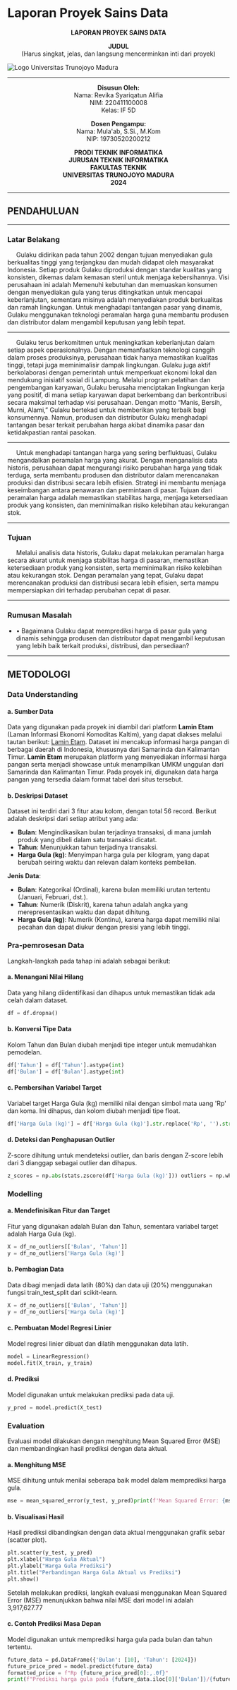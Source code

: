 # Laporan Proyek Sains Data

<p align="center">
  <strong>LAPORAN PROYEK SAINS DATA</strong>
</p>

<p align="center">
  <strong>JUDUL</strong><br>
  (Harus singkat, jelas, dan langsung mencerminkan inti dari proyek)
</p>

![Logo Universitas Trunojoyo Madura](./utm.png)


<hr>

<p align="center">
  <strong>Disusun Oleh:</strong><br>
  Nama: Revika Syariqatun Alifia<br>
  NIM: 220411100008<br>
  Kelas: IF 5D
</p>

<p align="center">
  <strong>Dosen Pengampu:</strong><br>
  Nama: Mula'ab, S.Si., M.Kom<br>
  NIP: 19730520200212
</p>

<p align="center">
  <strong>PRODI TEKNIK INFORMATIKA</strong><br>
  <strong>JURUSAN TEKNIK INFORMATIKA</strong><br>
  <strong>FAKULTAS TEKNIK</strong><br>
  <strong>UNIVERSITAS TRUNOJOYO MADURA</strong><br>
  <strong>2024</strong>
</p>

<hr>

## PENDAHULUAN
<hr>

### Latar Belakang
<p style="text-indent: 20px;"> Gulaku didirikan pada tahun 2002 dengan tujuan menyediakan gula berkualitas tinggi yang terjangkau dan mudah didapat oleh masyarakat Indonesia. Setiap produk Gulaku diproduksi dengan standar kualitas yang konsisten, dikemas dalam kemasan steril untuk menjaga kebersihannya. Visi perusahaan ini adalah Memenuhi kebutuhan dan memuaskan konsumen dengan menyediakan gula yang terus ditingkatkan untuk mencapai keberlanjutan, sementara misinya adalah menyediakan produk berkualitas dan ramah lingkungan. Untuk menghadapi tantangan pasar yang dinamis, Gulaku menggunakan teknologi peramalan harga guna membantu produsen dan distributor dalam mengambil keputusan yang lebih tepat.</p>
<hr>
<p style="text-indent: 20px;"> Gulaku terus berkomitmen untuk meningkatkan keberlanjutan dalam setiap aspek operasionalnya. Dengan memanfaatkan teknologi canggih dalam proses produksinya, perusahaan tidak hanya memastikan kualitas tinggi, tetapi juga meminimalisir dampak lingkungan. Gulaku juga aktif berkolaborasi dengan pemerintah untuk memperkuat ekonomi lokal dan mendukung inisiatif sosial di Lampung. Melalui program pelatihan dan pengembangan karyawan, Gulaku berusaha menciptakan lingkungan kerja yang positif, di mana setiap karyawan dapat berkembang dan berkontribusi secara maksimal terhadap visi perusahaan. Dengan motto “Manis, Bersih, Murni, Alami,” Gulaku bertekad untuk memberikan yang terbaik bagi konsumennya. Namun, produsen dan distributor Gulaku menghadapi tantangan besar terkait perubahan harga akibat dinamika pasar dan ketidakpastian rantai pasokan.</p>
<hr>
<p style="text-indent: 20px;"> Untuk menghadapi tantangan harga yang sering berfluktuasi, Gulaku mengandalkan peramalan harga yang akurat. Dengan menganalisis data historis, perusahaan dapat mengurangi risiko perubahan harga yang tidak terduga, serta membantu produsen dan distributor dalam merencanakan produksi dan distribusi secara lebih efisien. Strategi ini membantu menjaga keseimbangan antara penawaran dan permintaan di pasar. Tujuan dari peramalan harga adalah memastikan stabilitas harga, menjaga ketersediaan produk yang konsisten, dan meminimalkan risiko kelebihan atau kekurangan stok.</p>
<hr>

### Tujuan
<p style="text-indent: 20px;"> Melalui analisis data historis, Gulaku dapat melakukan peramalan harga secara akurat untuk menjaga stabilitas harga di pasaran, memastikan ketersediaan produk yang konsisten, serta meminimalkan risiko kelebihan atau kekurangan stok. Dengan peramalan yang tepat, Gulaku dapat merencanakan produksi dan distribusi secara lebih efisien, serta mampu mempersiapkan diri terhadap perubahan cepat di pasar.</p>
<hr>

### Rumusan Masalah
<ul style="list-style-type: disc; padding-left: 20px; text-indent: 0;">
    <li>•	Bagaimana Gulaku dapat memprediksi harga di pasar gula yang dinamis sehingga produsen dan distributor dapat mengambil keputusan yang lebih baik terkait produksi, distribusi, dan persediaan?</li>
</ul>
<hr>

## METODOLOGI

### Data Understanding

#### a. Sumber Data
Data yang digunakan pada proyek ini diambil dari platform **Lamin Etam** (Laman Informasi Ekonomi Komoditas Kaltim), yang dapat diakses melalui tautan berikut: [Lamin Etam](https://hargapangan.laminetam.id/tabel-harga/daerah). Dataset ini mencakup informasi harga pangan di berbagai daerah di Indonesia, khususnya dari Samarinda dan Kalimantan Timur. **Lamin Etam** merupakan platform yang menyediakan informasi harga pangan serta menjadi showcase untuk menampilkan UMKM unggulan dari Samarinda dan Kalimantan Timur. Pada proyek ini, digunakan data harga pangan yang tersedia dalam format tabel dari situs tersebut.

#### b. Deskripsi Dataset
Dataset ini terdiri dari 3 fitur atau kolom, dengan total 56 record. Berikut adalah deskripsi dari setiap atribut yang ada:

- **Bulan**: Mengindikasikan bulan terjadinya transaksi, di mana jumlah produk yang dibeli dalam satu transaksi dicatat.
- **Tahun**: Menunjukkan tahun terjadinya transaksi.
- **Harga Gula (kg)**: Menyimpan harga gula per kilogram, yang dapat berubah seiring waktu dan relevan dalam konteks pembelian.

**Jenis Data**:
- **Bulan**: Kategorikal (Ordinal), karena bulan memiliki urutan tertentu (Januari, Februari, dst.).
- **Tahun**: Numerik (Diskrit), karena tahun adalah angka yang merepresentasikan waktu dan dapat dihitung.
- **Harga Gula (kg)**: Numerik (Kontinu), karena harga dapat memiliki nilai pecahan dan dapat diukur dengan presisi yang lebih tinggi.

### Pra-pemrosesan Data
Langkah-langkah pada tahap ini adalah sebagai berikut:

#### a. Menangani Nilai Hilang
Data yang hilang diidentifikasi dan dihapus untuk memastikan tidak ada celah dalam dataset.
```python
df = df.dropna()
```
#### b.	Konversi Tipe Data
Kolom Tahun dan Bulan diubah menjadi tipe integer untuk memudahkan pemodelan.
```python
df['Tahun'] = df['Tahun'].astype(int)
df['Bulan'] = df['Bulan'].astype(int)
```
#### c.	Pembersihan Variabel Target
Variabel target Harga Gula (kg) memiliki nilai dengan simbol mata uang 'Rp' dan koma. Ini dihapus, dan kolom diubah menjadi tipe float.
```python
df['Harga Gula (kg)'] = df['Harga Gula (kg)'].str.replace('Rp', '').str.replace(',', '').str.strip().astype(float)
```
#### d.	Deteksi dan Penghapusan Outlier
Z-score dihitung untuk mendeteksi outlier, dan baris dengan Z-score lebih dari 3 dianggap sebagai outlier dan dihapus.
```python
z_scores = np.abs(stats.zscore(df['Harga Gula (kg)'])) outliers = np.where(z_scores > threshold) df_no_outliers = df.drop(outliers[0])
```
### Modelling

#### a.	Mendefinisikan Fitur dan Target
Fitur yang digunakan adalah Bulan dan Tahun, sementara variabel target adalah Harga Gula (kg).
```python
X = df_no_outliers[['Bulan', 'Tahun']]
y = df_no_outliers['Harga Gula (kg)']
```
#### b.	Pembagian Data
Data dibagi menjadi data latih (80%) dan data uji (20%) menggunakan fungsi train_test_split dari scikit-learn.
```python
X = df_no_outliers[['Bulan', 'Tahun']]
y = df_no_outliers['Harga Gula (kg)']
```
#### c.	Pembuatan Model Regresi Linier
Model regresi linier dibuat dan dilatih menggunakan data latih.
```python
model = LinearRegression()
model.fit(X_train, y_train)
```
#### d.	Prediksi
Model digunakan untuk melakukan prediksi pada data uji.
```python
y_pred = model.predict(X_test)
```
### Evaluation
Evaluasi model dilakukan dengan menghitung Mean Squared Error (MSE) dan membandingkan hasil prediksi dengan data aktual.
#### a.	Menghitung MSE
MSE dihitung untuk menilai seberapa baik model dalam memprediksi harga gula.
```python
mse = mean_squared_error(y_test, y_pred)print(f'Mean Squared Error: {mse}')
```
#### b.	Visualisasi Hasil
Hasil prediksi dibandingkan dengan data aktual menggunakan grafik sebar (scatter plot).
```python
plt.scatter(y_test, y_pred)
plt.xlabel("Harga Gula Aktual")
plt.ylabel("Harga Gula Prediksi")
plt.title("Perbandingan Harga Gula Aktual vs Prediksi")
plt.show()
```
Setelah melakukan prediksi, langkah evaluasi menggunakan Mean Squared Error (MSE) menunjukkan bahwa nilai MSE dari model ini adalah 3,917,627.77

#### c.	Contoh Prediksi Masa Depan
Model digunakan untuk memprediksi harga gula pada bulan dan tahun tertentu.
```python
future_data = pd.DataFrame({'Bulan': [10], 'Tahun': [2024]})
future_price_pred = model.predict(future_data)
formatted_price = f"Rp {future_price_pred[0]:,.0f}"
print(f"Prediksi harga gula pada {future_data.iloc[0]['Bulan']}/{future_data.iloc[0]['Tahun']}: {formatted_price}")
```